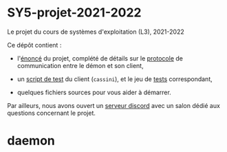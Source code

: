 # SY5-projet-2021-2022

Le projet du cours de systèmes d'exploitation (L3), 2021-2022

Ce dépôt contient :

  - l'[énoncé](enonce.md) du projet, complété de détails sur le
    [protocole](protocole.md) de communication entre le démon et son
    client,

  - un [script de test](run-cassini-tests.sh) du client (`cassini`), et
    le jeu de [tests](tests) correspondant, 

  - quelques fichiers sources pour vous aider à démarrer.

Par ailleurs, nous avons ouvert un [serveur
discord](https://discord.gg/7ArJtu8Xnv) avec un salon dédié aux questions concernant le projet.

# daemon
